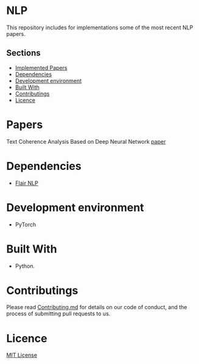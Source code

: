 # NLP
This repository includes for implementations some of the most recent NLP papers.


## Sections

- [Implemented Papers](#Papers)
- [Dependencies](#dependencies)
- [Development environment](#development-environment)
- [Built With](#built-with)
- [Contributings](#contributings)
- [Licence](#licence)

# Papers
Text Coherence Analysis Based on Deep Neural Network [paper](https://arxiv.org/pdf/1710.07770.pdf)

# Dependencies
- [Flair NLP](https://github.com/flairNLP)

# Development environment
 - PyTorch
 
# Built With
- Python.

# Contributings
Please read [Contributing.md](https://github.com/AhmedSalemElhady/Scrabble-Game.ai/blob/master/CONTRIBUTING.md) for details on our code of conduct, and the process of submitting pull requests to us.

# Licence
[MIT License](https://github.com/AhmedSalemElhady/NLP/blob/master/LICENSE)

